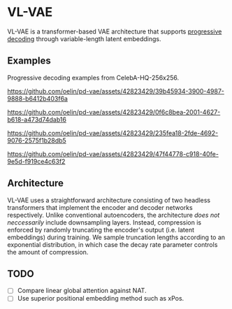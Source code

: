 # VL-VAE

VL-VAE is a transformer-based VAE architecture that supports [progressive decoding](https://www.youtube.com/watch?v=UphN1_7nP8U) through variable-length latent embeddings.

## Examples

Progressive decoding examples from CelebA-HQ-256x256. 

https://github.com/oelin/pd-vae/assets/42823429/39b45934-3900-4987-9888-b6412b403f6a

https://github.com/oelin/pd-vae/assets/42823429/0f6c8bea-2001-4627-b618-a473d74dab16

https://github.com/oelin/pd-vae/assets/42823429/235fea18-2fde-4692-9076-2575f1b28db5

https://github.com/oelin/pd-vae/assets/42823429/47f44778-c918-40fe-9e5d-f919ce4c63f2

## Architecture

VL-VAE uses a straightforward architecture consisting of two headless transformers that implement the encoder and decoder networks respectively. Unlike conventional autoencoders, the architecture *does not neccessarily* include downsampling layers. Instead, compression is enforced by randomly truncating the encoder's output (i.e. latent embeddings) during training. We sample truncation lengths according to an exponential distribution, in which case the decay rate parameter controls the amount of compression. 


## TODO

- [ ] Compare linear global attention against NAT.
- [ ] Use superior positional embedding method such as xPos.
